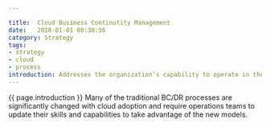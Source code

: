 ```yaml
---

title:  Cloud Business Continutity Management
date:   2018-01-01 08:30:56
category: Strategy
tags:
- strategy
- cloud
- process
introduction: Addresses the organization’s capability to operate in the event of a significant failure of IT services and the capability to recover from those failures within the time parameters defined by your organization.
---
```


{{ page.introduction }}
Many of the traditional BC/DR processes are significantly changed with cloud
adoption and require operations teams to update their skills and capabilities to
take advantage of the new models.
